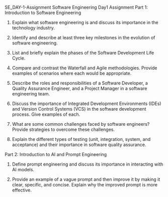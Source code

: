 SE_DAY-1-Assignment
Software Engineering Day1 Assignment
Part 1: Introduction to Software Engineering


1. Explain what software engineering is and discuss its importance in the technology industry.


2. Identify and describe at least three key milestones in the evolution of software engineering.


3. List and briefly explain the phases of the Software Development Life Cycle.


4. Compare and contrast the Waterfall and Agile methodologies. Provide examples of scenarios where each would be appropriate.


5. Describe the roles and responsibilities of a Software Developer, a Quality Assurance Engineer, and a Project Manager in a software engineering team.


6. Discuss the importance of Integrated Development Environments (IDEs) and Version Control Systems (VCS) in the software development process. Give examples of each.


7. What are some common challenges faced by software engineers? Provide strategies to overcome these challenges.


8. Explain the different types of testing (unit, integration, system, and acceptance) and their importance in software quality assurance.




Part 2: Introduction to AI and Prompt Engineering


1. Define prompt engineering and discuss its importance in interacting with AI models.


2. Provide an example of a vague prompt and then improve it by making it clear, specific, and concise. Explain why the improved prompt is more effective.
